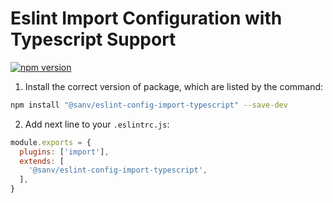 # Eslint Import Configuration with Typescript Support

[![npm version](https://badge.fury.io/js/%40sanv%2Feslint-config-import-typescript.svg)](https://badge.fury.io/js/%40sanv%2Feslint-config-import-typescript)

1. Install the correct version of package, which are listed by the command:

```bash
npm install "@sanv/eslint-config-import-typescript" --save-dev
```

2. Add next line to your `.eslintrc.js`:

```js
module.exports = {
  plugins: ['import'],
  extends: [
    '@sanv/eslint-config-import-typescript',
  ],
}
```
